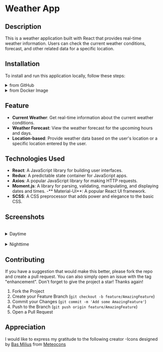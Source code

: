 # Weather App

## Description

This is a weather application built with React that provides real-time weather information. Users can check the current weather conditions, forecast, and other related data for a specific location.

## Installation

To install and run this application locally, follow these steps:
<details>
  <summary>from GitHub</summary>
   <br/>

- Clone the repository:
```sh
  git clone https://github.com/bodibileg/weather.git
  ```
- Navigate to the project directory:
```sh
  cd weather
  ```
- Install dependencies:
```sh
  npm install
  ```
- Configure enviromental config:
```sh
  touch .env
```
```javascript
  REACT_APP_OPENWEATHERMAP_API_URL=http://api.openweathermap.org/
  REACT_APP_OPENWEATHERMAP_API_KEY=<api-key>
```
- Start the development server:
```sh
  npm start
  ```
</details>

<details>
  <summary>from Docker Image</summary>
  <br/>
  
  - pull image:
```sh
  docker pull bodibileg/weather-app:latest
  ```
  - run:
```sh
  docker run -p 3000:3000 bodibileg/weather-app:latest
  ```
  - go to http://localhost:3000/ in your browser
  - enable location access

</details>

## Feature

- **Current Weather**: Get real-time information about the current weather conditions.
- **Weather Forecast**: View the weather forecast for the upcoming hours and days.
- **Location-based**: Provide weather data based on the user's location or a specific location entered by the user.

## Technologies Used

- **React**: A JavaScript library for building user interfaces.
- **Redux**: A predictable state container for JavaScript apps.
- **Axios**: A popular JavaScript library for making HTTP requests.
- **Moment.js**: A library for parsing, validating, manipulating, and displaying dates and times.
-** Material-UI**: A popular React UI framework.
- **SCSS**: A CSS preprocessor that adds power and elegance to the basic CSS.

## Screenshots

  <br/>
  <details>
  <summary>Daytime</summary>

  ![day-screenshot](./screenshots/day-screenshot.png)

  </details>

  <br/>
  <details>
  <summary>Nighttime</summary>
  
  ![night screenshot](./screenshots/night-screenshot.png)

  </details>

## Contributing

If you have a suggestion that would make this better, please fork the repo and create a pull request. You can also simply open an issue with the tag "enhancement".
Don't forget to give the project a star! Thanks again!

1. Fork the Project
2. Create your Feature Branch (`git checkout -b feature/AmazingFeature`)
3. Commit your Changes (`git commit -m 'Add some AmazingFeature'`)
4. Push to the Branch (`git push origin feature/AmazingFeature`)
5. Open a Pull Request

## Appreciation

I would like to express my gratitude to the following creator
-Icons designed by [Bas Milius](https://bas.dev/about) from [Meteocons](https://bas.dev/work/meteocons)


